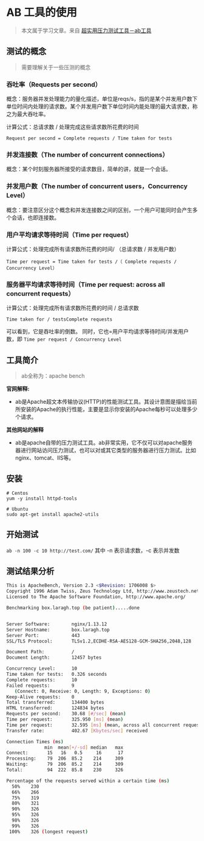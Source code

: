 # AB 工具的使用

> 本文属于学习文章。来自 [超实用压力测试工具－ab工具](https://www.jianshu.com/p/43d04d8baaf7)

## 测试的概念

> 需要理解关于一些压测的概念

### 吞吐率（Requests per second）

概念：服务器并发处理能力的量化描述，单位是reqs/s，指的是某个并发用户数下单位时间内处理的请求数。某个并发用户数下单位时间内能处理的最大请求数，称之为最大吞吐率。

计算公式：总请求数 / 处理完成这些请求数所花费的时间

`Request per second = Complete requests / Time taken for tests`

### 并发连接数（The number of concurrent connections）

概念：某个时刻服务器所接受的请求数目，简单的讲，就是一个会话。

### 并发用户数（The number of concurrent users，Concurrency Level）

概念：要注意区分这个概念和并发连接数之间的区别，一个用户可能同时会产生多个会话，也即连接数。

### 用户平均请求等待时间（Time per request）

计算公式：处理完成所有请求数所花费的时间/ （总请求数 / 并发用户数）

`Time per request = Time taken for tests /（ Complete requests / Concurrency Level）`

### 服务器平均请求等待时间（Time per request: across all concurrent requests）

计算公式：处理完成所有请求数所花费的时间 / 总请求数

`Time taken for / testsComplete requests`

可以看到，它是吞吐率的倒数。 同时，它也=用户平均请求等待时间/并发用户数，即 `Time per request / Concurrency Level`


## 工具简介

> ab全称为：apache bench 

**官网解释:**

- ab是Apache超文本传输协议(HTTP)的性能测试工具。其设计意图是描绘当前所安装的Apache的执行性能，主要是显示你安装的Apache每秒可以处理多少个请求。

**其他网站的解释**

- ab是apache自带的压力测试工具。ab非常实用，它不仅可以对apache服务器进行网站访问压力测试，也可以对或其它类型的服务器进行压力测试。比如nginx、tomcat、IIS等。

## 安装

```shell
# Centos
yum -y install httpd-tools

# Ubuntu
sudo apt-get install apache2-utils
```


## 开始测试

`ab -n 100 -c 10 http://test.com/` 
其中 -n 表示请求数，-c 表示并发数


## 测试结果分析

```bash
This is ApacheBench, Version 2.3 <$Revision: 1706008 $>
Copyright 1996 Adam Twiss, Zeus Technology Ltd, http://www.zeustech.net/
Licensed to The Apache Software Foundation, http://www.apache.org/

Benchmarking box.laragh.top (be patient).....done


Server Software:        nginx/1.13.12
Server Hostname:        box.laragh.top
Server Port:            443
SSL/TLS Protocol:       TLSv1.2,ECDHE-RSA-AES128-GCM-SHA256,2048,128

Document Path:          /
Document Length:        12457 bytes

Concurrency Level:      10
Time taken for tests:   0.326 seconds
Complete requests:      10
Failed requests:        9
   (Connect: 0, Receive: 0, Length: 9, Exceptions: 0)
Keep-Alive requests:    0
Total transferred:      134400 bytes
HTML transferred:       124834 bytes
Requests per second:    30.68 [#/sec] (mean)
Time per request:       325.950 [ms] (mean)
Time per request:       32.595 [ms] (mean, across all concurrent requests)
Transfer rate:          402.67 [Kbytes/sec] received

Connection Times (ms)
              min  mean[+/-sd] median   max
Connect:       15   16   0.5     16      17
Processing:    79  206  85.2    214     309
Waiting:       79  206  85.2    214     309
Total:         94  222  85.8    230     326

Percentage of the requests served within a certain time (ms)
  50%    230
  66%    266
  75%    319
  80%    321
  90%    326
  95%    326
  98%    326
  99%    326
 100%    326 (longest request)
```